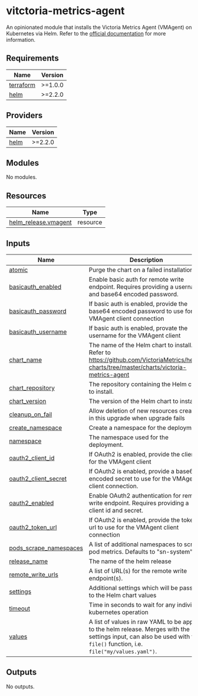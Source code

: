# vitctoria-metrics-agent
An opinionated module that installs the Victoria Metrics Agent (VMAgent) on Kubernetes via Helm. Refer to the [official documentation](https://github.com/VictoriaMetrics/helm-charts/tree/master/charts/victoria-metrics-agent) for more information.

## Requirements

| Name | Version |
|------|---------|
| <a name="requirement_terraform"></a> [terraform](#requirement\_terraform) | >=1.0.0 |
| <a name="requirement_helm"></a> [helm](#requirement\_helm) | >=2.2.0 |

## Providers

| Name | Version |
|------|---------|
| <a name="provider_helm"></a> [helm](#provider\_helm) | >=2.2.0 |

## Modules

No modules.

## Resources

| Name | Type |
|------|------|
| [helm_release.vmagent](https://registry.terraform.io/providers/hashicorp/helm/latest/docs/resources/release) | resource |

## Inputs

| Name | Description | Type | Default | Required |
|------|-------------|------|---------|:--------:|
| <a name="input_atomic"></a> [atomic](#input\_atomic) | Purge the chart on a failed installation. | `bool` | `null` | no |
| <a name="input_basicauth_enabled"></a> [basicauth\_enabled](#input\_basicauth\_enabled) | Enable basic auth for remote write endpoint. Requires providing a username and base64 encoded password. | `bool` | `null` | no |
| <a name="input_basicauth_password"></a> [basicauth\_password](#input\_basicauth\_password) | If basic auth is enabled, provide the base64 encoded password to use for the VMAgent client connection | `string` | `null` | no |
| <a name="input_basicauth_username"></a> [basicauth\_username](#input\_basicauth\_username) | If basic auth is enabled, provate the username for the VMAgent client | `string` | `null` | no |
| <a name="input_chart_name"></a> [chart\_name](#input\_chart\_name) | The name of the Helm chart to install. Refer to https://github.com/VictoriaMetrics/helm-charts/tree/master/charts/victoria-metrics-agent | `string` | `null` | no |
| <a name="input_chart_repository"></a> [chart\_repository](#input\_chart\_repository) | The repository containing the Helm chart to install. | `string` | `null` | no |
| <a name="input_chart_version"></a> [chart\_version](#input\_chart\_version) | The version of the Helm chart to install. | `string` | `null` | no |
| <a name="input_cleanup_on_fail"></a> [cleanup\_on\_fail](#input\_cleanup\_on\_fail) | Allow deletion of new resources created in this upgrade when upgrade fails | `bool` | `null` | no |
| <a name="input_create_namespace"></a> [create\_namespace](#input\_create\_namespace) | Create a namespace for the deployment. | `bool` | `null` | no |
| <a name="input_namespace"></a> [namespace](#input\_namespace) | The namespace used for the deployment. | `string` | `null` | no |
| <a name="input_oauth2_client_id"></a> [oauth2\_client\_id](#input\_oauth2\_client\_id) | If OAuth2 is enabled, provide the client id for the VMAgent client | `string` | `null` | no |
| <a name="input_oauth2_client_secret"></a> [oauth2\_client\_secret](#input\_oauth2\_client\_secret) | If OAuth2 is enabled, provide a base64 encoded secret to use for the VMAgent client connection. | `string` | `null` | no |
| <a name="input_oauth2_enabled"></a> [oauth2\_enabled](#input\_oauth2\_enabled) | Enable OAuth2 authentication for remote write endpoint. Requires providing a client id and secret. | `bool` | `null` | no |
| <a name="input_oauth2_token_url"></a> [oauth2\_token\_url](#input\_oauth2\_token\_url) | If OAuth2 is enabled, provide the token url to use for the VMAgent client connection | `string` | `null` | no |
| <a name="input_pods_scrape_namespaces"></a> [pods\_scrape\_namespaces](#input\_pods\_scrape\_namespaces) | A list of additional namespaces to scrape pod metrics. Defaults to "sn-system". | `list(string)` | `null` | no |
| <a name="input_release_name"></a> [release\_name](#input\_release\_name) | The name of the helm release | `string` | `null` | no |
| <a name="input_remote_write_urls"></a> [remote\_write\_urls](#input\_remote\_write\_urls) | A list of URL(s) for the remote write endpoint(s). | `list(string)` | `null` | no |
| <a name="input_settings"></a> [settings](#input\_settings) | Additional settings which will be passed to the Helm chart values | `map(any)` | `null` | no |
| <a name="input_timeout"></a> [timeout](#input\_timeout) | Time in seconds to wait for any individual kubernetes operation | `number` | `null` | no |
| <a name="input_values"></a> [values](#input\_values) | A list of values in raw YAML to be applied to the helm release. Merges with the settings input, can also be used with the `file()` function, i.e. `file("my/values.yaml")`. | `any` | `null` | no |

## Outputs

No outputs.
